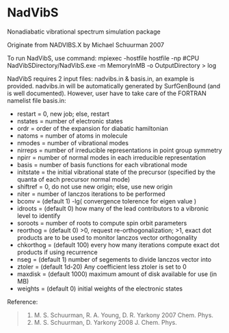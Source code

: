 # NadVibS
Nonadiabatic vibrational spectrum simulation package

Originate from NADVIBS.X by Michael Schuurman 2007

To run NadVibS, use command: mpiexec -hostfile hostfile -np #CPU NadVibSDirectory/NadVibS.exe -m MemoryInMB -o OutputDirectory > log

NadVibS requires 2 input files: nadvibs.in & basis.in, an example is provided. nadvibs.in will be automatically generated by SurfGenBound (and is well documented). However, user have to take care of the FORTRAN namelist file basis.in:
* restart   = 0, new job; else, restart
* nstates   = number of electronic states
* ordr      = order of the expansion for diabatic hamiltonian
* natoms    = number of atoms in molecule
* nmodes    = number of vibrational modes
* nirreps   = number of irreducible representations in point group symmetry
* npirr     = number of normal modes in each irreducible representation
* basis     = number of basis functions for each vibrational mode
* initstate = the initial vibrational state of the precursor (specified by the quanta of each precursor normal mode)
* shiftref  = 0, do not use new origin; else, use new origin
* niter     = number of lanczos iterations to be performed
* bconv     = (default 1) -lg( convergence tolerence for eigen value )
* idroots   = (default 0) how many of the lead contributors to a vibronic level to identify
* soroots   = number of roots to compute spin orbit parameters
* reorthog  = (default 0) >0, request re-orthogonalization; >1, exact dot products are to be used to monitor lanczos vector orthogonality 
* chkorthog = (default 100) every how many iterations compute exact dot products if using recurrence
* nseg      = (default 1) number of segements to divide lanczos vector into
* ztoler    = (default 1d-20) Any coefficient less ztoler is set to 0
* maxdisk   = (default 1000) maximum amount of disk available for use (in MB)
* weights   = (default 0) initial weights of the electronic states

Reference:
> 1. M. S. Schuurman, R. A. Young, D. R. Yarkony 2007 Chem. Phys.
> 2. M. S. Schuurman, D. Yarkony 2008 J. Chem. Phys.